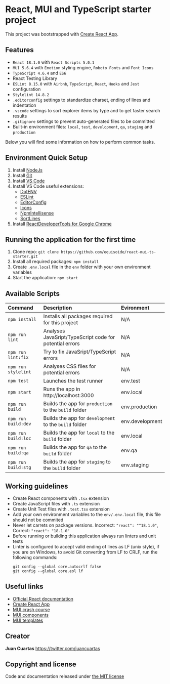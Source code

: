 # React, MUI and TypeScript starter project

This project was bootstrapped with [Create React App](https://github.com/facebook/create-react-app).

## Features
 - `React 18.1.0` with `React Scripts 5.0.1`
 - `MUI 5.6.4` with `Emotion` styling engine, `Roboto Fonts` and `Font Icons`
 - `TypeScript 4.6.4` and `ES6`
 - React Testing Library
 - `ESLint 8.15.0` with `Airbnb`, `TypeScript`, `React`, `Hooks` and `Jest` configuration
 - `Stylelint 14.8.2`
 - `.editorconfig` settings to standardize charset, ending of lines and indentation
 - `.vscode` settings to sort explorer items by type and to get faster search results
 - `.gitignore` settings to prevent auto-generated files to be committed
 - Built-in environment files: `local`, `test`, `development`, `qa`, `staging` and `production`

Below you will find some information on how to perform common tasks.

## Environment Quick Setup

1. Install [NodeJs](https://nodejs.org/es/download/)
2. Install [Git](https://git-scm.com/downloads)
3. Install [VS Code](https://code.visualstudio.com/download)
4. Install VS Code useful extensions:
   * [DotENV](https://marketplace.visualstudio.com/items?itemName=mikestead.dotenv)
   * [ESLint](https://marketplace.visualstudio.com/items?itemName=dbaeumer.vscode-eslint)
   * [EditorConfig](https://marketplace.visualstudio.com/items?itemName=EditorConfig.EditorConfig)
   * [Icons](https://marketplace.visualstudio.com/items?itemName=robertohuertasm.vscode-icons)
   * [NpmIntellisense](https://marketplace.visualstudio.com/items?itemName=christian-kohler.npm-intellisense)
   * [SortLines](https://marketplace.visualstudio.com/items?itemName=Tyriar.sort-lines)
5. Install [ReactDeveloperTools for Google Chrome](https://chrome.google.com/webstore/detail/react-developer-tools/fmkadmapgofadopljbjfkapdkoienihi)

## Running the application for the first time

1. Clone repo: `git clone https://github.com/equisoide/react-mui-ts-starter.git`
2. Install all required packages: `npm install`
3. Create `.env.local` file in the `env` folder with your own environment variables
4. Start the application: `npm start`

## Available Scripts
| Command             | Description                                               | Evironment      |
| :---                | :---                                                      | :---            |
| `npm install`       | Installs all packages required for this project           | N/A             |
| `npm run lint`      | Analyses JavaSript/TypeScript code for potential errors   | N/A             |
| `npm run lint:fix`  | Try to fix JavaSript/TypeScript errors                    | N/A             |
| `npm run stylelint` | Analyses CSS files for potential errors                   | N/A             |
| `npm test`          | Launches the test runner                                  | env.test        |
| `npm start`         | Runs the app in http://localhost:3000                     | env.local       |
| `npm run build`     | Builds the app for `production` to the `build` folder     | env.production  |
| `npm run build:dev` | Builds the app for `development` to the `build` folder    | env.development |
| `npm run build:loc` | Builds the app for `local` to the `build` folder          | env.local       |
| `npm run build:qa`  | Builds the app for `qa` to the `build` folder             | env.qa          |
| `npm run build:stg` | Builds the app for `staging` to the `build` folder        | env.staging     |

## Working guidelines
 - Create React components with `.tsx` extension
 - Create JavaScript files with `.ts` extension
 - Create Unit Test files with `.test.tsx` extension
 - Add your own environment variables to the `env/.env.local` file, this file should not be commited
 - Never let carrets on package versions. Incorrect: `"react": "^18.1.0"`, Correct: `"react": "18.1.0"`
 - Before running or building this application always run linters and unit tests
 - Linter is configured to accept valid ending of lines as LF (unix style), if you are on Windows, to avoid Git converting from LF to CRLF, run the following commands:
   ```shell
   git config --global core.autocrlf false
   git config --global core.eol lf
   ```

## Useful links
 - [Official React documentation](https://reactjs.org/)
 - [Create React App](https://create-react-app.dev/)
 - [MUI crash course](https://www.youtube.com/watch?v=o1chMISeTC0/)
 - [MUI components](https://mui.com/material-ui/react-autocomplete/)
 - [MUI templates](https://mui.com/material-ui/getting-started/templates/)


## Creator

**Juan Cuartas** https://twitter.com/juancuartas

## Copyright and license

Code and documentation released under [the MIT license](https://github.com/equisoide/react-web-boilerplate/blob/master/LICENSE)

